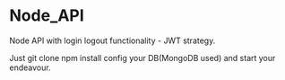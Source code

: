 # Node_API
Node API  with login logout functionality - JWT strategy.

Just git clone
npm install
config your DB(MongoDB used)
and start your endeavour.
